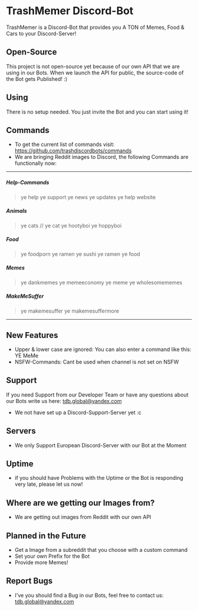 # TrashMemer Discord-Bot
TrashMemer is a Discord-Bot that provides you A TON of Memes, Food & Cars to your Discord-Server!



## Open-Source
This project is not open-source yet because of our own API that we are using in our Bots. When we launch the API for public, the source-code of the Bot gets Published! :)

## Using
There is no setup needed. You just invite the Bot and you can start using it!

## Commands
- To get the current list of commands visit: https://github.com/trashdiscordbots/commands
- We are bringing Reddit images to Discord, the following Commands are functionally now:

- --

##### Help-Commands
> ye help
> ye support
> ye news
> ye updates
> ye help website

##### Animals
> ye cats // ye cat
> ye hootyboi
> ye hoppyboi

##### Food
> ye foodporn
> ye ramen
> ye sushi
> ye ramen
> ye food

##### Memes
> ye dankmemes
> ye memeeconomy
> ye meme
> ye wholesomememes

##### MakeMeSuffer
> ye makemesuffer
> ye makemesuffermore

- --

## New Features
- Upper & lower case are ignored: You can also enter a command like this: YE MeMe
- NSFW-Commands: Cant be used when channel is not set on NSFW


## Support
If you need Support from our Developer Team or have any questions about our Bots write us here: tdb.global@yandex.com
- We not have set up a Discord-Support-Server yet :c

## Servers
- We only Support European Discord-Server with our Bot at the Moment

## Uptime
- if you should have Problems with the Uptime or the Bot is responding very late, please let us now!

## Where are we getting our Images from?
- We are getting out images from Reddit with our own API

## Planned in the Future
- Get a Image from a subreddit that you choose with a custom command
- Set your own Prefix for the Bot
- Provide more Memes!

## Report Bugs
- I've you should find a Bug in our Bots, feel free to contact us: tdb.global@yandex.com
